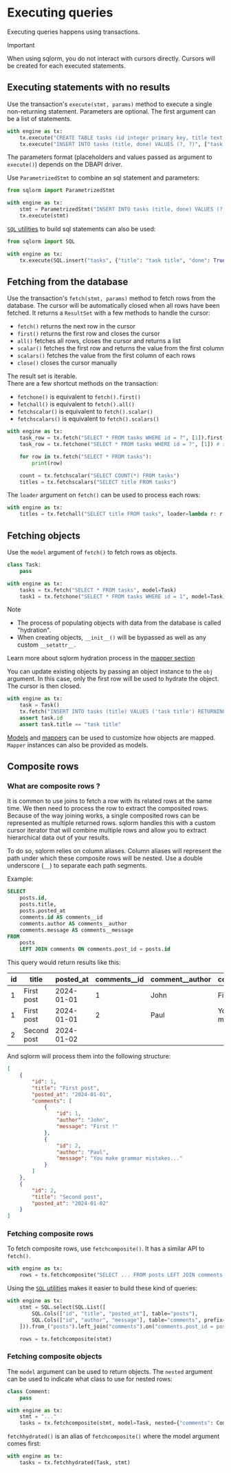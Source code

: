# Executing queries

Executing queries happens using transactions.

> [!IMPORTANT]
> When using sqlorm, you do not interact with cursors directly. Cursors will be created for each executed statements.

## Executing statements with no results

Use the transaction's `execute(stmt, params)` method to execute a single non-returning statement. Parameters are optional.
The first argument can be a list of statements.

```python
with engine as tx:
    tx.execute("CREATE TABLE tasks (id integer primary key, title text, done boolean)")
    tx.execute("INSERT INTO tasks (title, done) VALUES (?, ?)", ["task title", True])
```

The parameters format (placeholders and values passed as argument to `execute()`) depends on the DBAPI driver.

Use `ParametrizedStmt` to combine an sql statement and parameters:

```python
from sqlorm import ParametrizedStmt

with engine as tx:
    stmt = ParametrizedStmt("INSERT INTO tasks (title, done) VALUES (?, ?)", ["task title", True])
    tx.execute(stmt)
```

[`SQL` utilities](#sql-utilities) to build sql statements can also be used:

```python
from sqlorm import SQL

with engine as tx:
    tx.execute(SQL.insert("tasks", {"title": "task title", "done": True}))
```

## Fetching from the database

Use the transaction's `fetch(stmt, params)` method to fetch rows from the database.
The cursor will be automatically closed when all rows have been fetched.
It returns a `ResultSet` with a few methods to handle the cursor:

- `fetch()` returns the next row in the cursor
- `first()` returns the first row and closes the cursor
- `all()` fetches all rows, closes the cursor and returns a list
- `scalar()` fetches the first row and returns the value from the first column
- `scalars()` fetches the value from the first column of each rows
- `close()` closes the cursor manually

The result set is iterable.  
There are a few shortcut methods on the transaction:

- `fetchone()` is equivalent to `fetch().first()`
- ̀`fetchall()` is equivalent to `fetch().all()`
- `fetchscalar()` is equivalent to `fetch().scalar()`
- `fetchscalars()` is equivalent to `fetch().scalars()`

```python
with engine as tx:
    task_row = tx.fetch("SELECT * FROM tasks WHERE id = ?", [1]).first()
    task_row = tx.fetchone("SELECT * FROM tasks WHERE id = ?", [1]) # same as line before

    for row in tx.fetch("SELECT * FROM tasks"):
        print(row)

    count = tx.fetchscalar("SELECT COUNT(*) FROM tasks")
    titles = tx.fetchscalars("SELECT title FROM tasks")
```

The `loader` argument on `fetch()` can be used to process each rows:

```python
with engine as tx:
    titles = tx.fetchall("SELECT title FROM tasks", loader=lambda r: r["title"])
```

## Fetching objects

Use the `model` argument of `fetch()` to fetch rows as objects.

```python
class Task:
    pass

with engine as tx:
    tasks = tx.fetch("SELECT * FROM tasks", model=Task)
    task1 = tx.fetchone("SELECT * FROM tasks WHERE id = 1", model=Task)
```

> [!NOTE]
> - The process of populating objects with data from the database is called "hydration".
> - When creating objects, `__init__()` will be bypassed as well as any custom `__setattr__`.
>
> Learn more about sqlorm hydration process in the [mapper section](#hydrate-objects)

You can update existing objects by passing an object instance to the `obj` argument.
In this case, only the first row will be used to hydrate the object. The cursor is then closed.

```python
with engine as tx:
    task = Task()
    tx.fetch("INSERT INTO tasks (title) VALUES ('task title') RETURNING *", obj=task)
    assert task.id
    assert task.title == "task title"
```

[Models](#models) and [mappers](#mapping-any-class) can be used to customize how objects are mapped.
`Mapper` instances can also be provided as models.

## Composite rows

### What are composite rows ?

It is common to use joins to fetch a row with its related rows at the same time. We then need to process
the row to extract the composited rows. Because of the way joining works, a single composited rows can be represented as
multiple returned rows. sqlorm handles this with a custom cursor iterator that will combine multiple rows and allow
you to extract hierarchical data out of your results.

To do so, sqlorm relies on column aliases. Column aliases will represent the path under which these composite
rows will be nested. Use a double underscore (`__`) to separate each path segments.

Example:

```sql
SELECT
    posts.id,
    posts.title,
    posts.posted_at
    comments.id AS comments__id
    comments.author AS comments__author
    comments.message AS comments__message
FROM
    posts
    LEFT JOIN comments ON comments.post_id = posts.id
```

This query would return results like this:

| id | title | posted_at | comments__id | comment__author | comments__message |
| --- | --- | --- | --- | --- | --- |
| 1 | First post | 2024-01-01 | 1 | John | First ! |
| 1 | First post | 2024-01-01 | 2 | Paul | You make grammar mistakes... |
| 2 | Second post | 2024-01-02 | | | |

And sqlorm will process them into the following structure:

```json
[
    {
        "id": 1,
        "title": "First post",
        "posted_at": "2024-01-01",
        "comments": [
            {
                "id": 1,
                "author": "John",
                "message": "First !"
            },
            {
                "id": 2,
                "author": "Paul",
                "message": "You make grammar mistakes..."
            }
        ]
    },
    {
        "id": 2,
        "title": "Second post",
        "posted_at": "2024-01-02"
    }
]
```

### Fetching composite rows

To fetch composite rows, use `fetchcomposite()`. It has a similar API to `fetch()`.

```python
with engine as tx:
    rows = tx.fetchcomposite("SELECT ... FROM posts LEFT JOIN comments ...")
```

Using the [`SQL` utilities](#sql-utilities) makes it easier to build these kind of queries:

```python
with engine as tx:
    stmt = SQL.select(SQL.List([
        SQL.Cols(["id", "title", "posted_at"], table="posts"),
        SQL.Cols(["id", "author", "message"], table="comments", prefix="comments__")
    ])).from_("posts").left_join("comments").on("comments.post_id = posts.id")

    rows = tx.fetchcomposite(stmt)
```

### Fetching composite objects

The `model` argument can be used to return objects. The `nested` argument can be used
to indicate what class to use for nested rows:

```python
class Comment:
    pass

with engine as tx:
    stmt = "..."
    tasks = tx.fetchcomposite(stmt, model=Task, nested={"comments": Comment})
```

`fetchhydrated()` is an alias of `fetchcomposite()` where the model argument comes first:

```python
with engine as tx:
    tasks = tx.fetchhydrated(Task, stmt)
```

